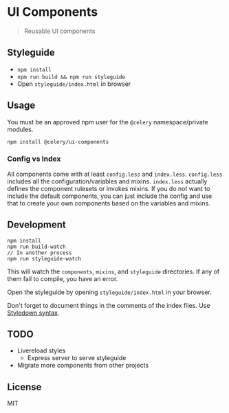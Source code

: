 UI Components
=============

> Reusable UI components

## Styleguide

* `npm install`
* `npm run build && npm run styleguide`
* Open `styleguide/index.html` in browser

## Usage

You must be an approved npm user for the `@celery` namespace/private modules.

```
npm install @celery/ui-components
```

### Config vs Index

All components come with at least `config.less` and `index.less`. `config.less` includes all the configuration/variables and mixins. `index.less` actually defines the component rulesets or invokes mixins. If you do not want to include the default components, you can just include the config and use that to create your own components based on the variables and mixins.

## Development

```
npm install
npm run build-watch
// In another process
npm run styleguide-watch
```

This will watch the `components`, `mixins`, and `styleguide` directories. If any of them fail to compile, you have an error.

Open the styleguide by opening `styleguide/index.html` in your browser.

Don't forget to document things in the comments of the index files. Use [Styledown syntax](https://github.com/styledown/styledown/blob/master/docs/Documenting.md).

## TODO

* Livereload styles
  * Express server to serve styleguide
* Migrate more components from other projects

## License
MIT

